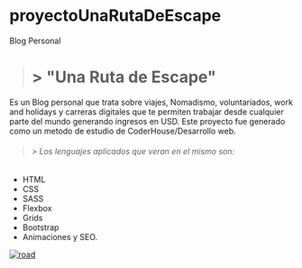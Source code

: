 # proyectoUnaRutaDeEscape
Blog Personal


> # >  "Una Ruta de Escape"
 Es un Blog personal que trata sobre viajes, Nomadismo, voluntariados, work and holidays y carreras digitales que te permiten trabajar desde cualquier parte del mundo generando ingresos en USD.
 Este proyecto fue generado como un metodo de estudio de CoderHouse/Desarrollo web.
> ###### > Los lenguajes aplicados que veran en el mismo son:
- HTML
- CSS
- SASS
- Flexbox
- Grids
- Bootstrap
- Animaciones y SEO.

[![road](https://lh3.googleusercontent.com/pw/AIL4fc-LvTckWwkyxuV6D-_G1HX1aWxGfFNDIukLKVjvZaLWwgnWK3w8LRcgy-FggpPRjkvOSDXLTLfrJuHCMdHtRzDjoYioHR0vOvLW3yKacPYsApa_BvB_N3yc1c648NnlkOx1RGvcB1Bqqco-xgvWS0SBSkQF_P_9SoX9IcK4zljnbqib_kyiLF1E1zcMRqXiphjDT0vqbMLmuy62yu4SsRXHfD2r60K_aywXJNRDZfn_Rg6zdKZ-qv7_b7bbDS5V1SaZ5i5iCTynZLBPAvZThShqnk4KNcJ7gAmFvV0XuAtTO0RuoF-e9ZPh3nSD4N60a8ssBVRuTxuOFwveWVvSZkEKpVgGyesXtnPSrF93YXxMOACKISt7XAd33yX5RJwEqyin1cJviqTJTTwncrk0jnUhc9YWTgoLyceJJhcT8BOnBYUHl0rT33a2cQUWByYfZwvlCA6ys1-1BnNn2xemzXC7J71rd7uglg83PN8xoV3bHJv8TP3K8U43oGI0S03QtHOdgFme7HILkZNnnqRShYTDr5oqiKf4RSyj7OffQJsKaL7c5zlchJS38mf5e1MGTfZfX0_CS3Gy2gTo9XJHOwhRZVnWyOv8gjqxErITJy6JtgRaWI0Fngdemys1ngtu31eiR6iBGQajOB2lKv4x0U-CetrXV2NM9unZOISRh56Bl74lAv-m6WcH4oeYTzgEQsHVaL8UU0-DjUZnSBn8ANypkMLGmVQPFedji1DUNsfho3If6MlmPewScFD7Kt3CGuy8D03YhNlWy82RYqeYF5LxlBJTHKPJkAIkmD-jGMEdBbCiyZR-pP-7dopE1wyAHfBf4vlM35MTY98Z0GcnjEyRQ464SWC1WH2-sjdePMeBfcFbL_bUOMQ6Zndkp5ZMsk96n6Db8AkZscZgA51mVg=w500-h500-s-no?authuser=0 "road")](http://https://lh3.googleusercontent.com/pw/AIL4fc-LvTckWwkyxuV6D-_G1HX1aWxGfFNDIukLKVjvZaLWwgnWK3w8LRcgy-FggpPRjkvOSDXLTLfrJuHCMdHtRzDjoYioHR0vOvLW3yKacPYsApa_BvB_N3yc1c648NnlkOx1RGvcB1Bqqco-xgvWS0SBSkQF_P_9SoX9IcK4zljnbqib_kyiLF1E1zcMRqXiphjDT0vqbMLmuy62yu4SsRXHfD2r60K_aywXJNRDZfn_Rg6zdKZ-qv7_b7bbDS5V1SaZ5i5iCTynZLBPAvZThShqnk4KNcJ7gAmFvV0XuAtTO0RuoF-e9ZPh3nSD4N60a8ssBVRuTxuOFwveWVvSZkEKpVgGyesXtnPSrF93YXxMOACKISt7XAd33yX5RJwEqyin1cJviqTJTTwncrk0jnUhc9YWTgoLyceJJhcT8BOnBYUHl0rT33a2cQUWByYfZwvlCA6ys1-1BnNn2xemzXC7J71rd7uglg83PN8xoV3bHJv8TP3K8U43oGI0S03QtHOdgFme7HILkZNnnqRShYTDr5oqiKf4RSyj7OffQJsKaL7c5zlchJS38mf5e1MGTfZfX0_CS3Gy2gTo9XJHOwhRZVnWyOv8gjqxErITJy6JtgRaWI0Fngdemys1ngtu31eiR6iBGQajOB2lKv4x0U-CetrXV2NM9unZOISRh56Bl74lAv-m6WcH4oeYTzgEQsHVaL8UU0-DjUZnSBn8ANypkMLGmVQPFedji1DUNsfho3If6MlmPewScFD7Kt3CGuy8D03YhNlWy82RYqeYF5LxlBJTHKPJkAIkmD-jGMEdBbCiyZR-pP-7dopE1wyAHfBf4vlM35MTY98Z0GcnjEyRQ464SWC1WH2-sjdePMeBfcFbL_bUOMQ6Zndkp5ZMsk96n6Db8AkZscZgA51mVg=w500-h500-s-no?authuser=0 "road")
